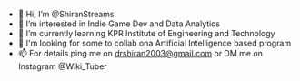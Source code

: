 - 👋 Hi, I’m @ShiranStreams
- 👀 I’m interested in Indie Game Dev and Data Analytics
- 🌱 I’m currently learning KPR Institute of Engineering and Technology
- 💞️ I'm looking for some to collab ona Artificial Intelligence based program
- 📫 For details ping me on drshiran2003@gmail.com or DM me on Instagram @Wiki_Tuber

<!---
ShiranStreams/ShiranStreams is a ✨ special ✨ repository because its `README.md` (this file) appears on your GitHub profile.
You can click the Preview link to take a look at your changes.
--->
